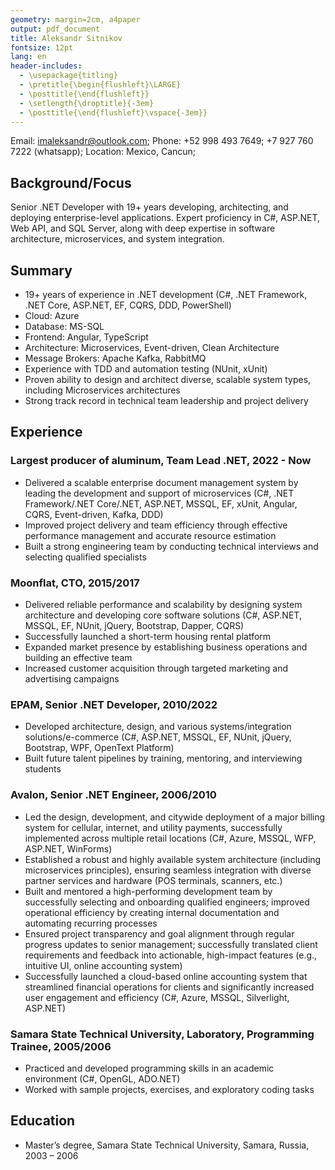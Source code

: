 ```yaml
---
geometry: margin=2cm, a4paper
output: pdf_document
title: Aleksandr Sitnikov
fontsize: 12pt
lang: en
header-includes:
  - \usepackage{titling}
  - \pretitle{\begin{flushleft}\LARGE}
  - \posttitle{\end{flushleft}}
  - \setlength{\droptitle}{-3em} 
  - \posttitle{\end{flushleft}\vspace{-3em}} 
---
```


Email: imaleksandr@outlook.com; Phone: +52 998 493 7649; +7 927 760 7222 (whatsapp); Location: Mexico, Cancun;

## Background/Focus

Senior .NET Developer with 19+ years developing, architecting, and deploying enterprise-level applications. Expert proficiency in C#, ASP.NET, Web API, and SQL Server, along with deep expertise in software architecture, microservices, and system integration.

## Summary

- 19+ years of experience in .NET development (C#, .NET Framework, .NET Core, ASP.NET, EF, CQRS, DDD, PowerShell)
- Cloud: Azure
- Database: MS-SQL
- Frontend: Angular, TypeScript
- Architecture: Microservices, Event-driven, Clean Architecture
- Message Brokers: Apache Kafka, RabbitMQ
- Experience with TDD and automation testing (NUnit, xUnit)
- Proven ability to design and architect diverse, scalable system types, including Microservices architectures
- Strong track record in technical team leadership and project delivery

## Experience

### Largest producer of aluminum, Team Lead .NET, 2022 - Now

- Delivered a scalable enterprise document management system by leading the development and support of microservices (C#, .NET Framework/.NET Core/.NET, ASP.NET, MSSQL, EF, xUnit, Angular, CQRS, Event-driven, Kafka, DDD)
- Improved project delivery and team efficiency through effective performance management and accurate resource estimation
- Built a strong engineering team by conducting technical interviews and selecting qualified specialists

### Moonflat, CTO, 2015/2017

- Delivered reliable performance and scalability by designing system architecture and developing core software solutions (C#, ASP.NET, MSSQL, EF, NUnit, jQuery, Bootstrap, Dapper, CQRS)
- Successfully launched a short-term housing rental platform
- Expanded market presence by establishing business operations and building an effective team
- Increased customer acquisition through targeted marketing and advertising campaigns

### EPAM, Senior .NET Developer, 2010/2022

- Developed architecture, design, and various systems/integration solutions/e-commerce (C#, ASP.NET, MSSQL, EF, NUnit, jQuery, Bootstrap, WPF, OpenText Platform)
- Built future talent pipelines by training, mentoring, and interviewing students

### Avalon, Senior .NET Engineer, 2006/2010

- Led the design, development, and citywide deployment of a major billing system for cellular, internet, and utility payments, successfully implemented across multiple retail locations (C#, Azure, MSSQL, WFP, ASP.NET, WinForms)
- Established a robust and highly available system architecture (including microservices principles), ensuring seamless integration with diverse partner services and hardware (POS terminals, scanners, etc.)
- Built and mentored a high-performing development team by successfully selecting and onboarding qualified engineers; improved operational efficiency by creating internal documentation and automating recurring processes
- Ensured project transparency and goal alignment through regular progress updates to senior management; successfully translated client requirements and feedback into actionable, high-impact features (e.g., intuitive UI, online accounting system)
- Successfully launched a cloud-based online accounting system that streamlined financial operations for clients and significantly increased user engagement and efficiency  (C#, Azure, MSSQL, Silverlight, ASP.NET)

### Samara State Technical University, Laboratory, Programming Trainee, 2005/2006

- Practiced and developed programming skills in an academic environment (C#, OpenGL, ADO.NET)
- Worked with sample projects, exercises, and exploratory coding tasks

## Education

- Master’s degree, Samara State Technical University, Samara, Russia, 2003 – 2006